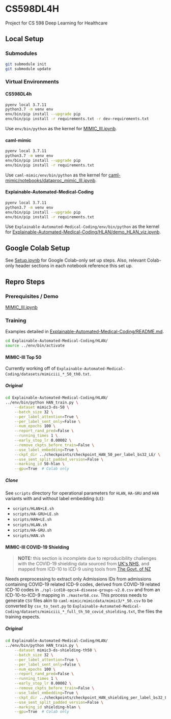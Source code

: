 # CS598DL4H
Project for CS 598 Deep Learning for Healthcare

## Local Setup

### Submodules

```sh
git submodule init
git submodule update
```

### Virtual Environments

#### CS598DL4h

```sh
pyenv local 3.7.11
python3.7 -m venv env
env/bin/pip install --upgrade pip
env/bin/pip install -r requirements.txt -r dev-requirements.txt
```

Use `env/bin/python` as the kernel for [MIMIC_III.ipynb](./MIMIC_III.ipynb).

#### caml-mimic

```sh
pyenv local 3.7.11
python3.7 -m venv env
env/bin/pip install --upgrade pip
env/bin/pip install -r requirements.txt
```

Use `caml-mimic/env/bin/python` as the kernel for [caml-mimic/notebooks/dataproc_mimic_III.ipynb](caml-mimic/notebooks/dataproc_mimic_III.ipynb).

#### Explainable-Automated-Medical-Coding

```sh
pyenv local 3.7.11
python3.7 -m venv env
env/bin/pip install --upgrade pip
env/bin/pip install -r requirements.txt
```

Use `Explainable-Automated-Medical-Coding/env/bin/python` as the kernel for [Explainable-Automated-Medical-Coding/HLAN/demo_HLAN_viz.ipynb](Explainable-Automated-Medical-Coding/HLAN/demo_HLAN_viz.ipynb).

## Google Colab Setup

See [Setup.ipynb](./Setup.ipynb) for Google Colab-only set up steps. Also, relevant Colab-only header sections in each notebook reference this set up.

## Repro Steps

### Prerequisites / Demo

[MIMIC_III.ipynb](./MIMIC_III.ipynb)

### Training

Examples detailed in [Explainable-Automated-Medical-Coding/README.md](./Explainable-Automated-Medical-Coding/README.md).

```sh
cd Explainable-Automated-Medical-Coding/HLAN/
source ../env/bin/activate
```

#### MIMIC-III Top 50

Currently working off of `Explainable-Automated-Medical-Coding/datasets/mimiciii_*_50_th0.txt`.

##### Original

```sh
cd Explainable-Automated-Medical-Coding/HLAN/
../env/bin/python HAN_train.py \
    --dataset mimic3-ds-50 \
    --batch_size 32 \
    --per_label_attention=True \
    --per_label_sent_only=False \
    --num_epochs 100 \
    --report_rand_pred=False \
    --running_times 1 \
    --early_stop_lr 0.00002 \
    --remove_ckpts_before_train=False \
    --use_label_embedding=True \
    --ckpt_dir ../checkpoints/checkpoint_HAN_50_per_label_bs32_LE/ \
    --use_sent_split_padded_version=False \
    --marking_id 50-hlan \
    --gpu=True  # Colab only
```

##### Clone

See `scripts` directory for operational parameters for `HLAN`, `HA-GRU` and `HAN` variants with and without label embedding (`LE`):
* `scripts/HLAN+LE.sh`
* `scripts/HA-GRU+LE.sh`
* `scripts/HAN+LE.sh`
* `scripts/HLAN.sh`
* `scripts/HA-GRU.sh`
* `scripts/HAN.sh`

#### MIMIC-III COVID-19 Shielding

> **NOTE:** this section is incomplete due to reproducibility challenges with the COVID-19 shielding data sourced from [UK's NHS](https://digital.nhs.uk/coronavirus/shielded-patient-list/methodology/annexes), and mapped from ICD-10 to ICD-9 using tools from [The Govt. of NZ](https://www.health.govt.nz/nz-health-statistics/data-references/mapping-tools/)

Needs preprocessing to extract only Admissions IDs from admissions containing COVID-19 related ICD-9 codes, derived from COVID-19 related ICD-10 codes in `./spl-icd10-opcs4-disease-groups-v2.0.csv` and from an ICD-10-to-ICD-9 mapping in `./masterb8.csv`. This process needs to generate `CSV` files akin to `caml-mimic/mimicdata/mimic3/*_50.csv` to be converted by `csv_to_text.py` to `Explainable-Automated-Medical-Coding/datasets/mimiciii_*_full_th_50_covid_shielding.txt`, the files the training expects.

##### Original

```sh
cd Explainable-Automated-Medical-Coding/HLAN/
../env/bin/python HAN_train.py \
    --dataset mimic3-ds-shielding-th50 \
    --batch_size 32 \
    --per_label_attention=True \
    --per_label_sent_only=False \
    --num_epochs 100 \
    --report_rand_pred=False \
    --running_times 1 \
    --early_stop_lr 0.00002 \
    --remove_ckpts_before_train=False \
    --use_label_embedding=True \
    --ckpt_dir ../checkpoints/checkpoint_HAN_shielding_per_label_bs32_LE/ \
    --use_sent_split_padded_version=False \
    --marking_id shielding-hlan \
    --gpu=True  # Colab only
```